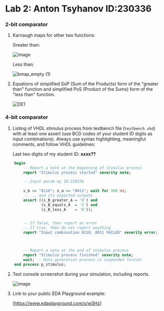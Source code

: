 # Lab 2: Anton Tsyhanov ID:230336

### 2-bit comparator

1. Karnaugh maps for other two functions:

   Greater than:

   ![image](https://user-images.githubusercontent.com/99277478/156158656-4ec8a2d9-24b4-485d-8bde-e3fd52273468.png)
   
   Less than:

   ![kmap_empty (1)](https://user-images.githubusercontent.com/99277478/156159398-626fde0f-314d-486a-8e5b-772e2e490253.png)


2. Equations of simplified SoP (Sum of the Products) form of the "greater than" function and simplified PoS (Product of the Sums) form of the "less than" function.

   ![DE1](https://user-images.githubusercontent.com/99277478/156167558-e151b08b-abe8-4215-82f7-6b5ede734f48.jpg)


### 4-bit comparator

1. Listing of VHDL stimulus process from testbench file (`testbench.vhd`) with at least one assert (use BCD codes of your student ID digits as input combinations). Always use syntax highlighting, meaningful comments, and follow VHDL guidelines:

   Last two digits of my student ID: **xxxx??**

```vhdl
    begin
        -- Report a note at the beginning of stimulus process
        report "Stimulus process started" severity note;

        -- Input param my ID:230336
        
        s_b <= "0110"; s_a <= "0011"; wait for 100 ns;
        -- ... and its expected outputs
        assert ((s_B_greater_A = '0') and
                (s_B_equals_A  = '1') and
                (s_B_less_A    = '0'));

                
        -- If false, then report an error
        -- If true, then do not report anything
        report "Input combination 0110, 0011 FAILED" severity error;



        -- Report a note at the end of stimulus process
        report "Stimulus process finished" severity note;
        wait; -- Data generation process is suspended forever
    end process p_stimulus;
```

2. Text console screenshot during your simulation, including reports.

   ![image](https://user-images.githubusercontent.com/99277478/156167789-d19dd938-9194-41e9-9c53-9558e5067741.png)


3. Link to your public EDA Playground example:

   [https://www.edaplayground.com/x/wSHz]
